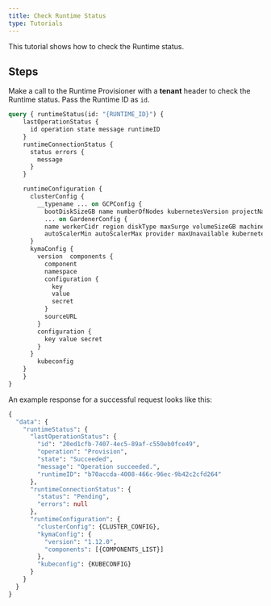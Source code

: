 ```yaml
---
title: Check Runtime Status
type: Tutorials
---
```


This tutorial shows how to check the Runtime status.

## Steps

Make a call to the Runtime Provisioner with a **tenant** header to check the Runtime status. Pass the Runtime ID as `id`. 

```graphql
query { runtimeStatus(id: "{RUNTIME_ID}") {
    lastOperationStatus {
      id operation state message runtimeID 
  	} 
    runtimeConnectionStatus { 
      status errors {
        message
      } 
    } 

    runtimeConfiguration {
      clusterConfig {
        __typename ... on GCPConfig {
          bootDiskSizeGB name numberOfNodes kubernetesVersion projectName machineType zone region }
          ... on GardenerConfig { 
          name workerCidr region diskType maxSurge volumeSizeGB machineType targetSecret 
          autoScalerMin autoScalerMax provider maxUnavailable kubernetesVersion }
      }
      kymaConfig {
        version  components {
          component
          namespace 
          configuration {
            key
            value
            secret
          }
          sourceURL
        }
        configuration {
          key value secret
        }
      }
    	kubeconfig
    } 
	} 
}
```

An example response for a successful request looks like this:

```graphql
{
  "data": {
    "runtimeStatus": {
      "lastOperationStatus": {
        "id": "20ed1cfb-7407-4ec5-89af-c550eb0fce49",
        "operation": "Provision",
        "state": "Succeeded",
        "message": "Operation succeeded.",
        "runtimeID": "b70accda-4008-466c-96ec-9b42c2cfd264"
      },
      "runtimeConnectionStatus": {
        "status": "Pending",
        "errors": null
      },
      "runtimeConfiguration": {
        "clusterConfig": {CLUSTER_CONFIG},
        "kymaConfig": {
          "version": "1.12.0",
          "components": [{COMPONENTS_LIST}]
        },
        "kubeconfig": {KUBECONFIG}
      }
    }
  }
}
``` 